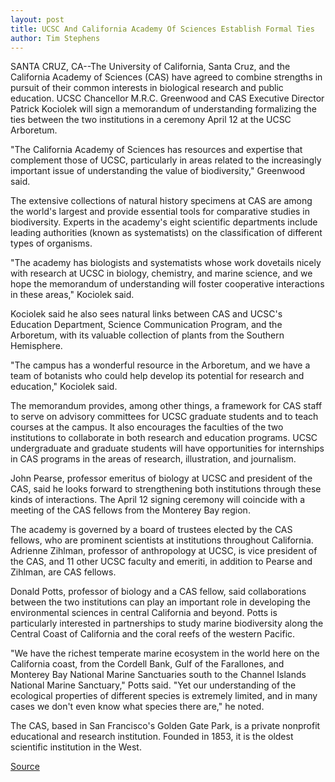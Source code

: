 ```yaml
---
layout: post
title: UCSC And California Academy Of Sciences Establish Formal Ties
author: Tim Stephens
---
```


SANTA CRUZ, CA--The University of California, Santa Cruz, and the California Academy of Sciences (CAS) have agreed to combine strengths in pursuit of their common interests in biological research and public education. UCSC Chancellor M.R.C. Greenwood and CAS Executive Director Patrick Kociolek will sign a memorandum of understanding formalizing the ties between the two institutions in a ceremony April 12 at the UCSC Arboretum.

"The California Academy of Sciences has resources and expertise that complement those of UCSC, particularly in areas related to the increasingly important issue of understanding the value of biodiversity," Greenwood said.

The extensive collections of natural history specimens at CAS are among the world's largest and provide essential tools for comparative studies in biodiversity. Experts in the academy's eight scientific departments include leading authorities (known as systematists) on the classification of different types of organisms.

"The academy has biologists and systematists whose work dovetails nicely with research at UCSC in biology, chemistry, and marine science, and we hope the memorandum of understanding will foster cooperative interactions in these areas," Kociolek said.

Kociolek said he also sees natural links between CAS and UCSC's Education Department, Science Communication Program, and the Arboretum, with its valuable collection of plants from the Southern Hemisphere.

"The campus has a wonderful resource in the Arboretum, and we have a team of botanists who could help develop its potential for research and education," Kociolek said.

The memorandum provides, among other things, a framework for CAS staff to serve on advisory committees for UCSC graduate students and to teach courses at the campus. It also encourages the faculties of the two institutions to collaborate in both research and education programs. UCSC undergraduate and graduate students will have opportunities for internships in CAS programs in the areas of research, illustration, and journalism.

John Pearse, professor emeritus of biology at UCSC and president of the CAS, said he looks forward to strengthening both institutions through these kinds of interactions. The April 12 signing ceremony will coincide with a meeting of the CAS fellows from the Monterey Bay region.

The academy is governed by a board of trustees elected by the CAS fellows, who are prominent scientists at institutions throughout California. Adrienne Zihlman, professor of anthropology at UCSC, is vice president of the CAS, and 11 other UCSC faculty and emeriti, in addition to Pearse and Zihlman, are CAS fellows.

Donald Potts, professor of biology and a CAS fellow, said collaborations between the two institutions can play an important role in developing the environmental sciences in central California and beyond. Potts is particularly interested in partnerships to study marine biodiversity along the Central Coast of California and the coral reefs of the western Pacific.

"We have the richest temperate marine ecosystem in the world here on the California coast, from the Cordell Bank, Gulf of the Farallones, and Monterey Bay National Marine Sanctuaries south to the Channel Islands National Marine Sanctuary," Potts said. "Yet our understanding of the ecological properties of different species is extremely limited, and in many cases we don't even know what species there are," he noted.

The CAS, based in San Francisco's Golden Gate Park, is a private nonprofit educational and research institution. Founded in 1853, it is the oldest scientific institution in the West.

[Source](http://www1.ucsc.edu/news_events/press_releases/archive/98-99/04-99/mou.htm "Permalink to Campus signs MOU with California Academy of Sciences")
